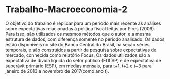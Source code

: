 # Trabalho-Macroeconomia-2

  O objetivo do trabalho é replicar para um período mais recente as análises sobre expectativas relacionadas à política fiscal feitas por Pires (2006). Para isso, são utilizados os mesmos métodos que o autor, e a mesma estrutura de dados, com diferença somente no período analisado. Os dados estão disponíveis no site do Banco Central do Brasil, na seção séries temporais, e são construídos a partir da pesquisa sobre expectativas de mercado, conhecida como relatório Focus.
	Os dados utilizados são a expectativa de dívida líquida do setor público (EDLSP) e de expectativa de superávit primário (ESP), em médias mensais, para t+1, t+2 e t+3 para janeiro de 2013 a novembro de 2017(como ano t).

